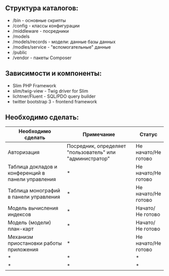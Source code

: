## Структура каталогов:
* /bin - основные скрипты
* /config - классы конфигурации
* /middleware - посредники
* /models
* /models/records - модели: данные базы данных
* /modles/service - "вспомогательные" данные
* /public
* /vendor - пакеты Composer

## Зависимости и компоненты:
* Slim PHP Framework
* slim/twig-view - Twig driver for Slim
* lichtner/Fluent - SQL/PDO query builder
* twitter bootstrap 3 - frontend framework

## Необходимо сделать:

| Необходимо сделать | Примечание | Статус |
| ------------------ | ---------- | ------ |
| Авторизация | Посредник, определяет "пользователь" или "администратор" | Не начато/Не готово |
| Таблица докладов и конференций в панели управления | * | Не начато/Не готово |
| Таблица монографий в панели управления | * | Не начато/Не готово |
| Модель вычисления индексов | * | Начато/Не готово |
| Модель (модели) план-карт | * | Начато/Не готово |
| Механизм приостановки работы приложения | * | Не начато/Не готово |
| * | * | * |
| * | * | * |